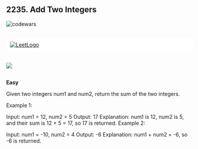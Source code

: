## 2235. Add Two Integers


![codewars](https://www.codewars.com/users/eliyahukoren/badges/large)

## 

<div style="padding: 10px; background-color: rgba(255,255,255, 1); margin-bottom: 5px; border-radius: 10px;">
    <a href="https://leetcode.com/problems/add-two-integers/">
        <img src="https://leetcode.com/_next/static/images/logo-large-dark-94099a3702daad8363bf79c3faef5a3f.png" alt="LeetLogo"/>
    </a>
</div>

##

![](https://img.shields.io/github/actions/workflow/status/eliyahukoren/leetcode-2235-add-2-sum/actions.yml?label=2235%20LeetCode&logo=logo)

##

**Easy**

Given two integers num1 and num2, return the sum of the two integers.
 
Example 1:

Input: num1 = 12, num2 = 5
Output: 17
Explanation: num1 is 12, num2 is 5, and their sum is 12 + 5 = 17, so 17 is returned.
Example 2:

Input: num1 = -10, num2 = 4
Output: -6
Explanation: num1 + num2 = -6, so -6 is returned.
 

